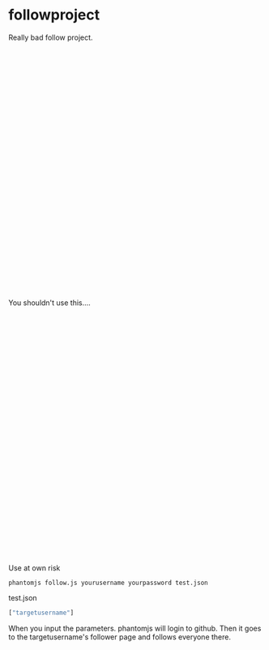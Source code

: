 # followproject
Really bad follow project. 

<br><br>
<br><br>

<br><br>
<br><br>

<br><br>
<br><br>

<br><br>
<br><br>

<br><br>
<br><br>

<br><br>
<br><br>


You shouldn't use this....



<br><br>
<br><br>

<br><br>
<br><br>


<br><br>
<br><br>

<br><br>
<br><br>


<br><br>
<br><br>

<br><br>
<br><br>


Use at own risk
```
phantomjs follow.js yourusername yourpassword test.json
```

test.json
```javascript
["targetusername"]
```

When you input the parameters. phantomjs will login to github. Then it goes to the targetusername's follower page and follows everyone there.






